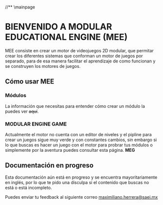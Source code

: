 //** \mainpage
# BIENVENIDO A MODULAR EDUCATIONAL ENGINE (MEE)

MEE consiste en crear un motor de videojuegos 2D modular, que permitar crear los diferentes
sistemas que conforman un motor de juegos por separado, para de esa manera facilitar el 
aprendizaje de como funcionan y se construyen los motores de juegos.

## Cómo usar MEE 

### Módulos

La información que necesitas para entender cómo crear un módulo la puedes ver ~~aquí~~.

### MODULAR ENGINE GAME

Actualmente el motor no cuenta con un editor de niveles y el pipline para crear un juegos
sigue muy verde y con constantes cambios, sin embargo si lo que buscas es hacer un juego con el motor para probrar tus 
módulos o simplemente por la aventura puedes consultar esta página. __MEG__

## Documentación en progreso

Esta documentación aún está en progreso y se encuentra mayoritariamente en inglés, por lo que te pido una disculpa si el contenido que buscas
no está o está incompleto.

Puedes enviar tu feedback al siguiente correo maximiliano.herrera@saei.mx

